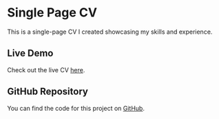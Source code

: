 # Single Page CV

This is a single-page CV I created showcasing my skills and experience.

## Live Demo

Check out the live CV [here](https://mahesh-ryadav.github.io/Single-Page-CV/).

## GitHub Repository

You can find the code for this project on [GitHub](https://github.com/mahesh-ryadav/Single-Page-CV).
